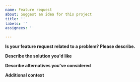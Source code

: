```yaml
---
name: Feature request
about: Suggest an idea for this project
title: ''
labels: ''
assignees: ''

---
```


**Is your feature request related to a problem? Please describe.**
<!---  A clear and concise description of what the problem is. Ex. I'm always frustrated when [...] -->

**Describe the solution you'd like**
<!---  A clear and concise description of what you want to happen -->

**Describe alternatives you've considered**
<!---  A clear and concise description of any alternative solutions or features you've considered. -->

**Additional context**
<!---  Add any other context or screenshots about the feature request here -->
